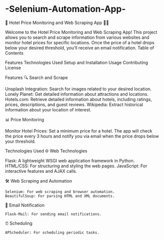 # -Selenium-Automation-App-

🏨 Hotel Price Monitoring and Web Scraping App 🕵️‍♂️

Welcome to the Hotel Price Monitoring and Web Scraping App! This project allows you to search and scrape information from various websites and monitor hotel prices for specific locations. Once the price of a hotel drops below your desired threshold, you'll receive an email notification.
Table of Contents

Features
Technologies Used
Setup and Installation
Usage
Contributing
License

Features
🔍 Search and Scrape

   Unsplash Integration: Search for images related to your desired location.
    Lonely Planet: Get detailed information about attractions and locations.
    Hotels.com: Retrieve detailed information about hotels, including ratings, prices, descriptions, and guest reviews.
    Wikipedia: Extract historical information about your location of interest.

📊 Price Monitoring

   Monitor Hotel Prices: Set a minimum price for a hotel. The app will check the price every 3 hours and notify you via email when the price drops below your threshold.

Technologies Used
🌐 Web Technologies

   Flask: A lightweight WSGI web application framework in Python.
    HTML/CSS: For structuring and styling the web pages.
    JavaScript: For interactive features and AJAX calls.

🛠️ Web Scraping and Automation

    Selenium: For web scraping and browser automation.
    BeautifulSoup: For parsing HTML and XML documents.

📧 Email Notification

    Flask-Mail: For sending email notifications.

⏰ Scheduling

    APScheduler: For scheduling periodic tasks.

 

 

